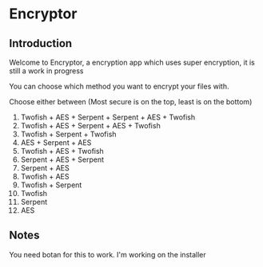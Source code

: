 # Encryptor
## Introduction
Welcome to Encryptor, a encryption app which uses super encryption, it is still a work in progress

You can choose which method you want to encrypt your files with.

Choose either between (Most secure is on the top, least is on the bottom)

1. Twofish + AES + Serpent + Serpent + AES + Twofish
2. Twofish + AES + Serpent + AES + Twofish
3. Twofish + Serpent + Twofish
4. AES + Serpent + AES
5. Twofish + AES + Twofish
6. Serpent + AES + Serpent
7. Serpent + AES
8. Twofish + AES
9. Twofish + Serpent
10. Twofish
11. Serpent
12. AES

## Notes
You need botan for this to work. I'm working on the installer
